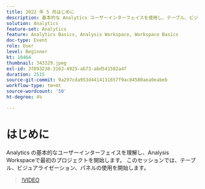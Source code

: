 ```yaml
---
title: 2022 年 5 月はじめに
description: 基本的な Analytics ユーザーインターフェイスを使用し、テーブル、ビジュアライゼーション、パネルを使用してAnalysis Workspaceで最初のプロジェクトを開始します
solution: Analytics
feature-set: Analytics
feature: Analytics Basics, Analysis Workspace, Workspace Basics
doc-type: Event
role: User
level: Beginner
kt: 10464
thumbnail: 343329.jpeg
exl-id: 3f893238-3163-4925-ab73-abd541582a4f
duration: 2515
source-git-commit: 9a297cda953d4414131657f9ac84580aea0eabeb
workflow-type: tm+mt
source-wordcount: '50'
ht-degree: 4%

---
```


# はじめに

Analytics の基本的なユーザーインターフェイスを理解し、Analysis Workspaceで最初のプロジェクトを開始します。 このセッションでは、テーブル、ビジュアライゼーション、パネルの使用を開始します。

>[!VIDEO](https://video.tv.adobe.com/v/343329/?quality=12&learn=on)
